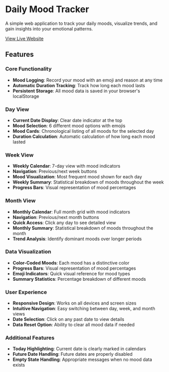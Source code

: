 # Daily Mood Tracker

A simple web application to track your daily moods, visualize trends, and gain insights into your emotional patterns.

<a href="https://learn.dipasnhu.dev/daily-mood-tracker/">View Live Website</a>

## Features

### Core Functionality
- **Mood Logging**: Record your mood with an emoji and reason at any time
- **Automatic Duration Tracking**: Track how long each mood lasts
- **Persistent Storage**: All mood data is saved in your browser's localStorage

### Day View
- **Current Date Display**: Clear date indicator at the top
- **Mood Selection**: 6 different mood options with emojis
- **Mood Cards**: Chronological listing of all moods for the selected day
- **Duration Calculation**: Automatic calculation of how long each mood lasted

### Week View
- **Weekly Calendar**: 7-day view with mood indicators
- **Navigation**: Previous/next week buttons
- **Mood Visualization**: Most frequent mood shown for each day
- **Weekly Summary**: Statistical breakdown of moods throughout the week
- **Progress Bars**: Visual representation of mood percentages

### Month View
- **Monthly Calendar**: Full month grid with mood indicators
- **Navigation**: Previous/next month buttons
- **Quick Access**: Click any day to see detailed view
- **Monthly Summary**: Statistical breakdown of moods throughout the month
- **Trend Analysis**: Identify dominant moods over longer periods

### Data Visualization
- **Color-Coded Moods**: Each mood has a distinctive color
- **Progress Bars**: Visual representation of mood percentages
- **Emoji Indicators**: Quick visual reference for mood types
- **Summary Statistics**: Percentage breakdown of different moods

### User Experience
- **Responsive Design**: Works on all devices and screen sizes
- **Intuitive Navigation**: Easy switching between day, week, and month views
- **Date Selection**: Click on any past date to view details
- **Data Reset Option**: Ability to clear all mood data if needed

### Additional Features
- **Today Highlighting**: Current date is clearly marked in calendars
- **Future Date Handling**: Future dates are properly disabled
- **Empty State Handling**: Appropriate messages when no mood data exists
